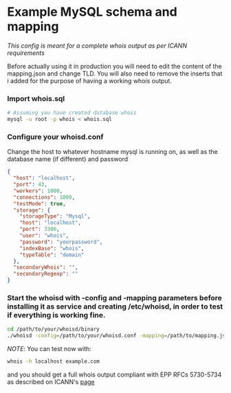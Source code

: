 Example MySQL schema and mapping
================================
*This config is meant for a complete whois output as per ICANN requirements*

Before actually using it in production you will need to edit the content of the mapping.json and change TLD. You will also need to remove the inserts that i added for the purpose of having a working whois output.

### Import whois.sql
```sh
# Assuming you have created database whois
mysql -u root -p whois < whois.sql
```

### Configure your whoisd.conf

Change the host to whatever hostname mysql is running on, as well as the database name (if different) and password
```json
{
  "host": "localhost",
  "port": 43,
  "workers": 1000,
  "connections": 1000,
  "testMode": true,
  "storage": {
    "storageType": "Mysql",
    "host": "localhost",
    "port": 3306,
    "user": "whois",
    "password": "yourpassword",
    "indexBase": "whois",
    "typeTable": "domain"
  },
  "secondaryWhois": "",
  "secondaryRegexp": ""
}

```
### Start the whoisd with -config and -mapping parameters before installing it as service and creating /etc/whoisd, in order to test if everything is working fine.
```sh
cd /path/to/your/whoisd/binary
./whoisd -config=/path/to/your/whoisd.conf -mapping=/path/to/mapping.json
```
_NOTE_: You can test now with:
```sh
whois -h localhost example.com
```

and you should get a full whois output compliant with EPP RFCs 5730-5734 as described on ICANN's [page](https://www.icann.org/resources/pages/approved-with-specs-2013-09-17-en#whois)
